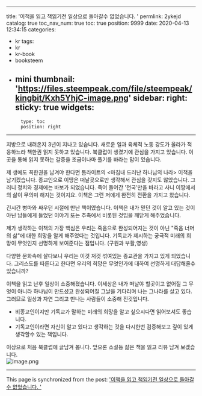 
---
title: '이책을 읽고 책읽기전 일상으로 돌아갈수 없었습니다. '
permlink: 2ykejd
catalog: true
toc_nav_num: true
toc: true
position: 9999
date: 2020-04-13 12:34:15
categories:
- kr
tags:
- kr
- kr-book
- booksteem
- mini
thumbnail: 'https://files.steempeak.com/file/steempeak/kingbit/Kxh5YhjC-image.png'
sidebar:
    right:
        sticky: true
widgets:
    -
        type: toc
        position: right
---


지방으로 내려온지 3년이 지나고 있습니다. 새로운 일과 육체적 노동 강도가 올라가 적응하느라 책한권 읽지 못하고 있습니다. 
북클럽이 생겼기에 관심을 가지고 있습니다. 이곳을 통해 읽지 못하는 갈증을 조금이나마 풀기를 바라는 맘이 있습니다. 

제 생에도 꼭한권을 남겨야 한다면 톰라이트의 <마침내 드러난 하나님의 나라> 이책을 남기겠습니다. 
종교인으로 이땅은 떠날곳으로만 생각해서 관심을 갖지도 않았습니다. 그러니 정치와 경제에는 바보가 되었습니다. 
죽어 들어간 '천국'만을 바라고 사니 이땅에서의 삶이 무의미 해지는 것이지요. 이책은 그런 저에게 완전히 전환을 가지고 왔습니다. 

긴시간 병마와 싸우던 시절에 만난 책이였습니다. 
이책은 내가 믿던 것이 알고 있는 것이 아닌 남들에게 들었던 이야기 또는 추측에서 비롯된 것임을 깨닫게 해주었습니다. 

제가 생각하는 이책의 가장 핵심은 우리는 죽음으로 완성되어지는 것이 아닌 "죽음 너머의 삶"에 대한 희망을 알게 해주었다는 것입니다. 기독교가 제시하는 궁극적 미래의 희망이 무엇인지 선명하게 보여준다는 점입니다. (구원과 부활,영생)

다양한 문화속에 살다보니 우리는 이것 저것 섞여있는 종교관을 가지고 있게 되었습니다. 그리스도를 따른다고 한다면 우리의 희망은 무엇인가에 대하여 선명하게 대답해줄수 있습니까?

이책을 읽고 난후 일상이 소중해졌습니다. 이세상은 내가 떠날야 할곳이고 없어질 그 무엇이 아니라 하나님이 만드셨고 완성되어질 그날을 기다리며 나는 그나라를 살고 있다. 그러므로 일상과 자연 그리고 만나는 사람들이 소중해 진것입니다. 

- 비종교인이지만 기독교가 말하는 미래의 희망을 알고 싶으시다면 읽어보셔도 좋습니다. 
- 기독교인이라면 자신이 알고 있다고 생각하는 것을 다시한번 검증해보고 깊이 있게 생각할수 있는 책입니다. 

이상으로 처음 북클럽에 글남겨 봅니다. 앞으론 소설등 잚은 책을 읽고 리뷰 남겨 보겠습니다.  
![image.png](https://files.steempeak.com/file/steempeak/kingbit/Kxh5YhjC-image.png)

- - -

This page is synchronized from the post: ['이책을 읽고 책읽기전 일상으로 돌아갈수 없었습니다. '](https://steemit.com/@kingbit/2ykejd)
